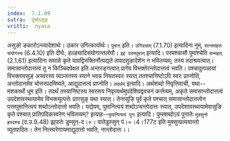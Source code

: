 ```yaml
---
index:  7.1.89
sutra:  पुंसोऽसुङ्
vritti:  nyasa
---
```


असुङो ङकारोऽन्त्यादेशार्थः। उकार उगित्कार्यार्थः। `पुमान्` इति। `उगिदचाम्` (7.1.70) इत्यादिना नुम्, `सान्तमहतः संयोगस्य` (6.4.10) इति दीर्घः, हल्ङ्यादिसंयोगान्तलोपौ।
`इह परमपुमान्` इत्यादि। परमश्चासौ पुमांश्चेति `सन्महत्` (2.1.61) इत्यादिना समासे कृते यावद्विभक्तिर्नोत्पद्यते तावदसुङादेशेन न भवितव्यम्; तस्य तदाश्रयत्वात्। समासान्तोदात्तत्वं तु न किञ्चिदपेक्षत इति अन्तरङ्गत्वात् प्रागेव विभक्तेरन्तोदात्तत्वं भवति। पश्चादुत्पन्नायां विभक्तावसुङ् अस्वरस्य व्यञ्जनस्य स्याने भवन्न नियतस्वरः स्यात् ततश्चानिष्टोऽपि स्वरः प्राप्नोति, अन्तोदात्तमेव चोत्तरपदमिष्यते, आद्युदात्तत्वं प्राप्नोति। `तदर्थम्` इत्यादि। अर्थशब्दो निवृत्तिवाची, यथा--मशकार्थो धूम इति। तदर्थं तस्यानिष्टस्य स्वरसय निवृत्त्यर्थमुपदेशिवद्ववचनं कर्त्तव्यम्, अकृते समासान्तोदात्तत्वं उपदेशावस्थायामेव विभक्त्युत्पत्तेः प्रागसुङ् यथा स्यात्। तेनासुङि पूर्वं कृते पश्चात् समासान्तोदात्तत्वेन परमपुमानित्ययं शब्दोऽन्तोदात्तो भवति। यद्येवम्, पुमानित्ययं शब्दोऽप्यन्तोदात्तः स्यात्, उपदेशावस्थायामेवासुङि कृते पश्चात् प्रातिपदिकस्वरेण भवितव्यम्? इत्याह--`पुमानित्ययं पुनः` इत्यादि। पुम्स्शब्दोऽयं पुनातेः `मुक्सुनो ह्रस्वश्च` (द.उ.9.48) झ्र्पातेः डुम्सुन्-द।=। पातेडुस्सुन् पं।=।4।177ट इति मुक्सुन्प्रत्ययान्तो व्युतपादितः। तेन नित्स्वरेणायमाद्युदात्तो भवति, नान्तोदात्तः।।

